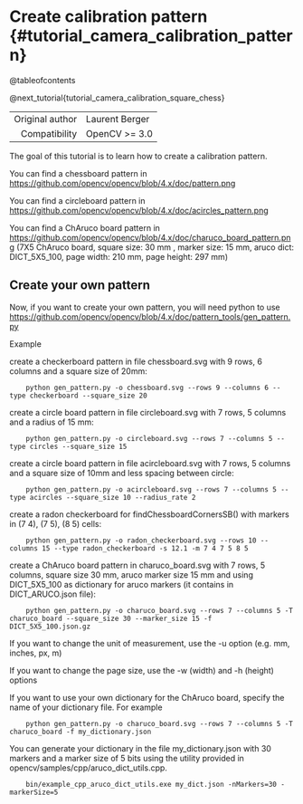 Create calibration pattern {#tutorial_camera_calibration_pattern}
=========================================

@tableofcontents

@next_tutorial{tutorial_camera_calibration_square_chess}

|    |    |
| -: | :- |
| Original author | Laurent Berger |
| Compatibility | OpenCV >= 3.0 |


The goal of this tutorial is to learn how to create a calibration pattern.

You can find a chessboard pattern in https://github.com/opencv/opencv/blob/4.x/doc/pattern.png

You can find a circleboard pattern in https://github.com/opencv/opencv/blob/4.x/doc/acircles_pattern.png

You can find a ChAruco board pattern in https://github.com/opencv/opencv/blob/4.x/doc/charuco_board_pattern.png
(7X5 ChAruco board, square size: 30 mm , marker size: 15 mm, aruco dict: DICT_5X5_100, page width: 210 mm, page height: 297 mm)

Create your own pattern
---------------

Now, if you want to create your own pattern, you will need python to use https://github.com/opencv/opencv/blob/4.x/doc/pattern_tools/gen_pattern.py

Example

create a checkerboard pattern in file chessboard.svg with 9 rows, 6 columns and a square size of 20mm:

        python gen_pattern.py -o chessboard.svg --rows 9 --columns 6 --type checkerboard --square_size 20

create a circle board pattern in file circleboard.svg with 7 rows, 5 columns and a radius of 15 mm:

        python gen_pattern.py -o circleboard.svg --rows 7 --columns 5 --type circles --square_size 15

create a circle board pattern in file acircleboard.svg with 7 rows, 5 columns and a square size of 10mm and less spacing between circle:

        python gen_pattern.py -o acircleboard.svg --rows 7 --columns 5 --type acircles --square_size 10 --radius_rate 2

create a radon checkerboard for findChessboardCornersSB() with markers in (7 4), (7 5), (8 5) cells:

        python gen_pattern.py -o radon_checkerboard.svg --rows 10 --columns 15 --type radon_checkerboard -s 12.1 -m 7 4 7 5 8 5

create a ChAruco board pattern in charuco_board.svg with 7 rows, 5 columns, square size 30 mm, aruco marker size 15 mm and using DICT_5X5_100 as dictionary for aruco markers (it contains in DICT_ARUCO.json file):

        python gen_pattern.py -o charuco_board.svg --rows 7 --columns 5 -T charuco_board --square_size 30 --marker_size 15 -f DICT_5X5_100.json.gz

If you want to change the unit of measurement, use the -u option (e.g. mm, inches, px, m)

If you want to change the page size, use the -w (width) and -h (height) options

If you want to use your own dictionary for the ChAruco board, specify the name of your dictionary file. For example

        python gen_pattern.py -o charuco_board.svg --rows 7 --columns 5 -T charuco_board -f my_dictionary.json

You can generate your dictionary in the file my_dictionary.json with 30 markers and a marker size of 5 bits using the utility provided in opencv/samples/cpp/aruco_dict_utils.cpp.

        bin/example_cpp_aruco_dict_utils.exe my_dict.json -nMarkers=30 -markerSize=5
